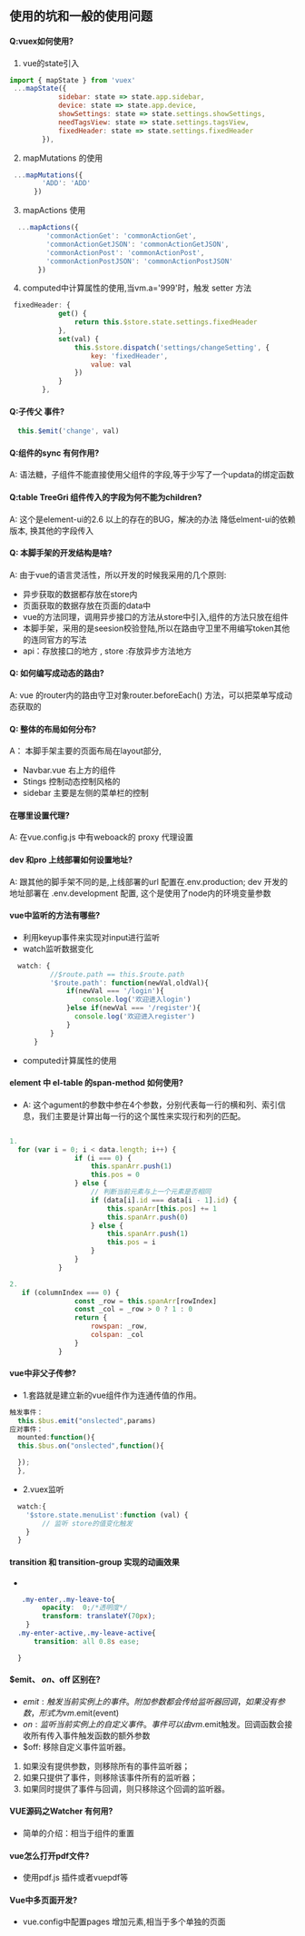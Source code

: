 ## 使用的坑和一般的使用问题

#### Q:vuex如何使用?
1. vue的state引入
```JavaScript
import { mapState } from 'vuex'
 ...mapState({
            sidebar: state => state.app.sidebar,
            device: state => state.app.device,
            showSettings: state => state.settings.showSettings,
            needTagsView: state => state.settings.tagsView,
            fixedHeader: state => state.settings.fixedHeader
        }),
```

2. mapMutations 的使用

```JavaScript
 ...mapMutations({
        'ADD': 'ADD'
      })
```

3. mapActions 使用

```JavaScript
  ...mapActions({
         'commonActionGet': 'commonActionGet',
         'commonActionGetJSON': 'commonActionGetJSON',
         'commonActionPost': 'commonActionPost',
         'commonActionPostJSON': 'commonActionPostJSON'
       })
```

4. computed中计算属性的使用,当vm.a='999'时，触发 setter  方法
```JavaScript
 fixedHeader: {
            get() {
                return this.$store.state.settings.fixedHeader
            },
            set(val) {
                this.$store.dispatch('settings/changeSetting', {
                    key: 'fixedHeader',
                    value: val
                })
            }
        },
```


#### Q:子传父 事件?
```JavaScript
  this.$emit('change', val)
```


#### Q:组件的sync 有何作用?
A: 语法糖，子组件不能直接使用父组件的字段,等于少写了一个updata的绑定函数


#### Q:table TreeGri 组件传入的字段为何不能为children?
A: 这个是element-ui的2.6 以上的存在的BUG，解决的办法  降低elment-ui的依赖版本, 换其他的字段传入

#### Q: 本脚手架的开发结构是啥?
A: 由于vue的语言灵活性，所以开发的时候我采用的几个原则:
- 异步获取的数据都存放在store内
- 页面获取的数据存放在页面的data中
- vue的方法同理，调用异步接口的方法从store中引入,组件的方法只放在组件
- 本脚手架，采用的是seesion校验登陆,所以在路由守卫里不用编写token其他的连同官方的写法
- api：存放接口的地方 , store :存放异步方法地方

#### Q: 如何编写成动态的路由?
A: vue 的router内的路由守卫对象router.beforeEach() 方法，可以把菜单写成动态获取的

#### Q: 整体的布局如何分布?
A： 本脚手架主要的页面布局在layout部分,
- Navbar.vue 右上方的组件
- Stings 控制动态控制风格的
- sidebar 主要是左侧的菜单栏的控制

#### 在哪里设置代理?
A: 在vue.config.js 中有weboack的 proxy 代理设置 

#### dev 和pro 上线部署如何设置地址?
A: 跟其他的脚手架不同的是,上线部署的url 配置在.env.production; dev 开发的地址部署在 .env.development 配置, 这个是使用了node内的环境变量参数

#### vue中监听的方法有哪些?
- 利用keyup事件来实现对input进行监听
-  watch监听数据变化  

```javascript
  watch: {
          //$route.path == this.$route.path
          '$route.path': function(newVal,oldVal){
              if(newVal === '/login'){
                  console.log('欢迎进入login')
              }else if(newVal === '/register'){
                console.log('欢迎进入register')
              }
          }
      }
```
- computed计算属性的使用

#### element 中 el-table 的span-method 如何使用?
- A: 这个agument的参数中参在4个参数，分别代表每一行的横和列、索引信息，我们主要是计算出每一行的这个属性来实现行和列的匹配。
```javascript

1.
  for (var i = 0; i < data.length; i++) {
                if (i === 0) {
                    this.spanArr.push(1)
                    this.pos = 0
                } else {
                    // 判断当前元素与上一个元素是否相同
                    if (data[i].id === data[i - 1].id) {
                        this.spanArr[this.pos] += 1
                        this.spanArr.push(0)
                    } else {
                        this.spanArr.push(1)
                        this.pos = i
                    }
                }
            }

2.
   if (columnIndex === 0) {
                const _row = this.spanArr[rowIndex]
                const _col = _row > 0 ? 1 : 0
                return {
                    rowspan: _row,
                    colspan: _col
                }
            }

```

#### vue中非父子传参?
- 1.套路就是建立新的vue组件作为连通传值的作用。
```js
触发事件：
  this.$bus.emit("onslected",params)
应对事件：
  mounted:function(){
  this.$bus.on("onslected",function(){

  });
  },

```

- 2.vuex监听
```js
  watch:{
    '$store.state.menuList':function (val) {
        // 监听 store的值变化触发
    }
  }
```

#### transition 和 transition-group 实现的动画效果
- <transition name='my'></transition>
```css
   .my-enter,.my-leave-to{
        opacity:  0;/*透明度*/
        transform: translateY(70px);
    }
  .my-enter-active,.my-leave-active{
      transition: all 0.8s ease;

  }

```

#### $emit、 $on 、$off 区别在?
- $emit: 触发当前实例上的事件。附加参数都会传给监听器回调，如果没有参数，形式为vm.$emit(event)
-  $on:监听当前实例上的自定义事件。事件可以由vm.$emit触发。回调函数会接收所有传入事件触发函数的额外参数
- $off: 移除自定义事件监听器。
1. 如果没有提供参数，则移除所有的事件监听器；
2. 如果只提供了事件，则移除该事件所有的监听器；
3. 如果同时提供了事件与回调，则只移除这个回调的监听器。


####  VUE源码之Watcher 有何用?
- 简单的介绍：相当于组件的重置

#### vue怎么打开pdf文件?
- 使用pdf.js 插件或者vuepdf等

#### Vue中多页面开发?
- vue.config中配置pages 增加元素,相当于多个单独的页面

